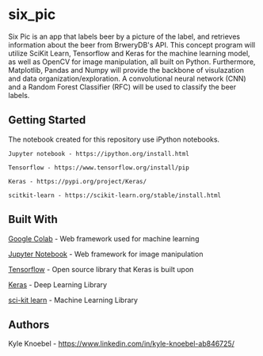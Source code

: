 # six_pic

Six Pic is an app that labels beer by a picture of the label, and retrieves information about the beer from BrweryDB's API. This concept program will utilize SciKit Learn, Tensorflow and Keras for the machine learning model, 
as well as OpenCV for image manipulation, all built on Python. Furthermore, Matplotlib, Pandas and Numpy will provide the 
backbone of visulazation and data organization/exploration. A convolutional neural network (CNN) and a Random Forest Classifier 
(RFC) will be used to classify the beer labels.

## Getting Started

The notebook created for this repository use iPython notebooks.

```
Jupyter notebook - https://ipython.org/install.html
```
```
Tensorflow - https://www.tensorflow.org/install/pip
```
```
Keras - https://pypi.org/project/Keras/
```
```
scitkit-learn - https://scikit-learn.org/stable/install.html
```

## Built With

[Google Colab](https://colab.research.google.com/notebooks/welcome.ipynb#recent=true) - Web framework used for machine learning

[Jupyter Notebook](https://ipython.org/) - Web framework for image manipulation

[Tensorflow](https://www.tensorflow.org/) - Open source library that Keras is built upon

[Keras](https://keras.io/) - Deep Learning Library

[sci-kit learn](https://scikit-learn.org/stable/) - Machine Learning Library

## Authors 

Kyle Knoebel - https://www.linkedin.com/in/kyle-knoebel-ab846725/
